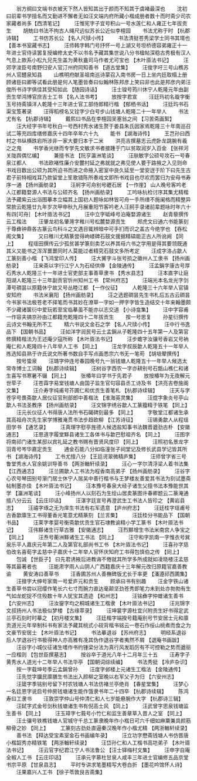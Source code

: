 <!-- { "loadSidebar": true } -->
　　翁方纲曰文端书衣被天下然人皆知其出于颜而不知其于虞褚最深也 
　　沈初曰前辈书学擅名而又勤进不懈者无如汪文端内府所藏小楷成册者数十而时斋少司农家藏者尚多【西清笔记】 
　　汪惟宪字子宜号积山一号水莲仁和人雍正七年拔贡生 
　　胡兟曰书法不拘古人绳尺远似苏长公近似李檀园 
　　书法尤称于时 【杭郡诗辑】 
　　工书仿苏长公 【名人尺牍小传】 
　　书法清挺苍秀梁学士同书其壻也 【善本书室藏书志】 
　　汪师韩字韩门号抒怀一号上湖又号坦桥德容弟雍正十一年进士官侍读罢复授编修太史不以书名予藏其集世说八分书楹帖深稳古秀极有汉人气息上款系小松九兄先生盖为黄秋盦司马作者尤可宝也 【木叶厱法书记】 
　　汪郊字浚臣号南野归安人官汀州府同知善书 【道古堂集】 
　　汪俊字吁三号山樵苏州人官醴泉知县 
　　山樵明府献圣祖南巡诗蒙召入南书房一日上坐内廷取榻上册顾诸臣曰卿等试看此册是何人笔墨皆奏曰似翰林陈邦彦上笑曰非也此是邦彦内弟汪俊所书诗字俱佳其受知如此 【随园诗话】 
　　汪士锽号筠川休宁人乾隆元年由副贡生举鸿博官庶吉士工书 【名人法书考】 
　　放按字君宣 
　　汪廷玙初名璇字衡玉号持斋镇洋人乾隆十三年进士官工部侍郎精行楷 【郁栖书话】 
　　汪廷玙书石渠宝笈著录 
　　汪得稻榜名又铨字少白号步山钱塘人乾隆二十一年举人 
　　书法尤有名 【杭郡诗辑】 
　　戴熙曰书品在李檀园吴塞翁之间 【习苦斋画絮】 
　　汪大经字书年号秋白一号西村秀水诸生赘于娄县朱氏因家焉乾隆三十年南巡召试二等充四库缮修嘉庆十四年卒年六十九 
　　能书 【湖海诗传】 
　　王芑孙曰西村之书纵横跌宕所涉非一家大要归本于二米 
　　洪亮吉撰墓志云虎卧龙跳腕有羲之之鬼 
　　书学香光继而专学先文敏求书者接踵于门以贫取润岁入百金 【张祥河关陇舆偶忆编】 
　　兼擅书法 【阮亨瀛洲笔谈】 
　　汪肤敏字公硕号攻石一号春泉江都人 
　　书法欧褚性廉介安麓村延之弗就就之弗见使人要于路掖之入见则命书戏目数出公硕为其所迫书而进之命掖入密室中良久延至一堂安迓于阶下曰先生古君子前特相戏耳乃款留堂上笙歌错陈所奏戏文即所书戏目也尽欢而罢归为安母书寿序一通 【扬州画舫录】 
　　汪舸字可舟别号礰石居 【一作崖】 山人晚号客吟老人江都籍婺源人书法与公硕齐名 【扬州画舫录】 
　　工吟咏杭检讨序其集尤精楷法予藏紫云出浴图摹本立幅其上国初人题咏如林皆可舟一手所缮不施阑格而精整异常款云乾隆廿九年岁次甲申秋九月展重阳节客吟老人汪舸手录诸前辈题咏时年六十有四[可舟] 【木叶厱法书记】 
　　汪中立字砥峰号泊庵婺源诸生 
　　赵青藜撰传云工楷法 
　　汪肇龙初名肇漋字稚川号松麓婺源贡生 
　　郑虎文曰通六书能篆刻于尊彝钟鼎各古篆云鸟科斗之文遇目辄辨暗中可手扪而识之盖古今绝学也 【吞松阁文集】 
　　又曰稚川尤精篆尝得岣嵝碑石鼓文援据精碻能正古人所讹阙 【同上】 
　　程瑶田撰传云少孤贫甚学篆刻卖艺以养其母六书之学用是得其要领既通其义又能书之浑浑噩噩同时人莫能过者精究石鼓文多所考定 
　　汪成字洛占歙人工篆刻善小楷 【飞鸿堂印人传】 
　　汪大黉字斗张号损之徽州人工隶书 【扬州画舫录】 
　　汪来斋以字行江宁人为石经供俸 【金陵通传】 
　　汪孟鋗字康古号厚石秀水人乾隆三十一年进士官吏部主事善草隶书 【秀水县志】 
　　汪本直字让庭阳湖人乾隆三十三年副贡官忻州知州工书 【常州府志】 
　　汪端光本名龙光字剑潭号磵昙以原籍休宁故又号丛睦江都 【一作仪征】 
　　人乾隆三十六年举人官镇安知府 
　　书法米襄阳 【扬州画舫录】 
　　汪之选题磵昙先生书札后五古云磵昙今书家书法极苍老不择笔而书其妙在潦草一字如一押字字皆生造结交十年来翰墨颇不少藏诸箧衍中爱玩若至宝临摹虽不能亦以志交道 【小诗龛集】 
　　汪中字容甫一作容夫镐京孙由江都籍充乾隆四十二年拔贡生 
　　按一号思复 
　　孙星衍撰传云诗文书翰无所不工 
　　精六书说文金石之学 【名人尺牍小传】 
　　汪中行书逸品下 【国朝书品】 
　　汪如洋字润民号云土孟鋗从子乾隆四十五年第一人及第官修撰精楷法为王述庵少寇所称 【木叶厱法书记】 
　　汪步蟾字汝骧号香岩又号衲庵仁和人乾隆四十八年举人工书 【同上】 
　　汪龙字叔辰歙人乾隆五十一年举人拣选知县熟于许氏说文所著书数自手写点画悉宗六书无一笔苟 【胡培翚撰传】 
　　按号蛰泉 
　　汪璐字仲连号春园晚号九一翁钱塘人乾隆五十一年举人候选太常寺博士工词翰 【杭郡诗续辑】 
　　汪树谷字西农一字亦耕别号石甑山樵仁和诸生喜写书寒暑不辍 【同上】 
　　张椿年曰学书于先君子 
　　放按椿年为无夜解元世荦子 
　　汪苍霖字易堂钱塘人由国子监生官句容县丞工诗及书 【洪亮吉卷施阁文集】 
　　汪介寿字纯甫号芥圃仁和优贡生善笔札 【杭郡诗续辑】 
　　汪天与字苍孚号畏斋歙人居仪征官刑部郎中善楷法 【淮海英灵集】 
　　汪焜字象炎号亭山歙人书法圣教序 【扬州画舫录】 
　　汪文锦字绣谷歙人工篆籀精于铁笔 【同上】 
　　汪元长仪征人书得唐人法所书石碣碑刻最多 【同上】 
　　字敬堂江都诸生承其高祖舟次先生家学博雅淹贯书法步趋欧柳 【江苏诗征】 
　　汪锡勇歙人从程瑶田学书 【通艺录】 
　　汪真理字慰亭旌德人候选盐知事书法魏晋遒劲古朴 【安徽通志】 
　　汪思道字履堂黟县诸生工各体书与歙巴慰祖齐名 【同上】 
　　汪图字将南祁门诸生某邸以宾礼延之教书赐有晋贤风度印 【同上】 
　　汪照初名景龙字羽青号岑华嘉定贡生 
　　通金石能八分如临潼张子祠堂记及修长武县学记皆其所书 【湖海诗传】 
　　工书尤擅八分 【王廷谔翠微精庐集】 
　　汪师曾字省三号鲁堂秀水人官余姚训导善书 【两浙輶轩续录】 
　　汪心一字尔清浮梁人着书法集 【江西通志】 
　　汪兰圃歙人工书法为程香南高弟子 【扬州画舫录】 
　　汪谷字心农号琴田别号渐门居士休宁人居吴中善行楷书与王梦楼友善爱其书法为刻试墨斋帖制墨亦佳 【木叶厱法书记】 
　　汪本豫号春泉大经子诸生父擅书法本豫能世其学 【瀛洲笔谈】 
　　汪小峰扬州人以刻石为生绘山居卖篆图许春卿题云二篆淹通擅八分云云 【云庄印话】 
　　汪湛字廷宣号再澄武生工书法人皆珍之 【黄岩县志】 
　　汪禧字琢之无为庠生书法有右军遗意 【庐州府志】 
　　汪廷桂字瑶甫号古香歙廪生工书得董香光笔意尤精篆刻 【兰言集】 
　　汪廷桂分书能品下 【国朝书品】 
　　汪莱字孝婴号衡斋歙优贡生官石埭教谕精小学工篆书 【木叶厱法书记】 
　　汪伟黟诸生行草古雅 【安徽通志】 
　　汪烈黟增生书法米南宫人争宝之 【同上】 
　　汪焘号蘅洲黟诸生工书法 【同上】 
　　汪守和字凯南一字惟衣号巽泉乐平人嘉庆元年第二人及第官礼部尚书工书 【木叶厱法书记】 
　　汪喜孙字慈伯改名喜荀字孟慈中子嘉庆十二年举人官怀庆知府工书得包慎伯之传 【同上】 
　　包诚 【世臣子】 曰先君诱掖后进教诲不倦就其所学多所成就如凌晓楼汪孟慈等其最著者也 
　　汪能肃字雨人山阴人广西籍嘉庆十三年解元改归原籍官嘉善教谕 
　　黄安涛曰善草书 
　　汪香圃苏州人善橅碑版尤长于率更 【潘遵祁西圃集】 
　　汪搢字大绅号家南一号爱庐元和贡生 
　　顾承曰书有别趣 
　　汪金字铁山诸生善草书尝以冠缨作笔长六七寸而腕力直达毫颠坚劲苍秀即笔力未到处亦勃勃有生气如龙蛇捉不住殁数十年人犹宝其遗迹 【和州志】 
　　汪铭彝字仲蜼诸生善书 【六安州志】 
　　汪汝鋆字均之桐城诸生工楷隶 【木叶厱法书记】 
　　汪兆锦字文叔扬州人书法极似梦楼 【古缘萃录】 
　　汪坤裳字源杜宜兴附贡生好书得定武兰亭石刻时时摹之 【初月楼文集】 
　　汪廷楷字端揆号籍庵别号节安居士元和廪贡道光元年举制科书有家法予藏其桃式小砚背楷书铭云一卷石作绥山桃煮而食之为文豪节安居士 【木叶厱法书记】 
　　书法摹退谷 【苏州府志】 
　　明经系退谷后人学退谷行书极得神人亦高雅有凂其伪作退谷字者夷然不屑 【退庵书画跋】 
　　汪谷字小城仪征诸生嗜作书约锺梁分法为真行风发蹈厉有不可控勒之势而遒丽一应楷则 【包世臣撰墓志】 
　　按谷卒于道光八年十二月年三十五 
　　汪寿字子黄秀水人道光十二年举人书法华亭 【国朝词综续编】 
　　书法秀挺 【冷庐杂识】 
　　按一字载坤号季云孟鋗曾孙 
　　汪度字邺楼上元诸生工楷法 【金陵通传】 
　　汪先觉字牖民廪膳生书法出入颜柳之室晚以右军父子为归 【六安州志】 
　　汪箴字季铭别号留下村农钱塘人书法仿褚兰亭绝肖 【春星堂集】 
　　汪梦心一名廷恩字说启号仲房钱塘诸生能作饿隶书年二十四卒 【杭郡诗续辑】 
　　陈鸿寿曰工隶书 
　　汪敦崇字仲山号仲清仁和人七岁能悬腕作大字 【杭郡诗三辑】 
　　汪鉽字式金号剑秋钱塘诸生书有倪高士风 【同上】 
　　汪武曾字思泉钱塘监生善书 【同上】 
　　汪玉璋字七莪号小竹仁和监生善章草入晋人之室 【同上】 
　　汪士骧号铁樵钱塘人官城守千总工篆隶晚年作小楷日可六千细如麻粟兼具颜筋柳骨之妙 【同上】 
　　工篆刻古劲处直逼秦汉晚年作小楷尤精 【两浙輶轩续录】 
　　善书法 【释达受宝素室金石书画编年录】 
　　汪立功字懋斋钱塘人书仿晋唐小楷韶秀亦精铁笔 【两浙輶轩续录】 
　　汪岱孙仁和人工楷书高垲弟子 【木叶厱法书记】 
　　汪云官字纪君江宁人书法鲁公 【汪士铎梅村文集】 
　　汪申字自庵全椒人工书 【云庄印话】 
　　汪承元字慕杜甘泉人咸丰三年进士官编修五品京堂书宗平原 【甘泉县志】 
　　平时专讲求笔墨精写大卷白折 【墨花吟馆怀人诗】 
　　汪果嘉兴人工书 【徐子苓敦艮吉斋集】 
